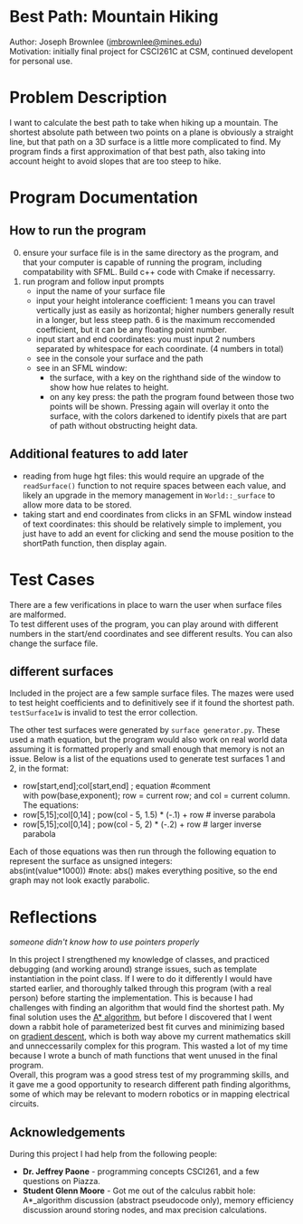 # __Best Path: Mountain Hiking__
Author: Joseph Brownlee (jmbrownlee@mines.edu)  
Motivation: initially final project for CSCI261C at CSM, continued developent for personal use.  

# Problem Description
I want to calculate the best path to take when hiking up a mountain. The shortest absolute path between two points on a plane is obviously a straight line, but that path on a 3D surface is a little more complicated to find. My program finds a first approximation of that best path, also taking into account height to avoid slopes that are too steep to hike.  

# Program Documentation

## How to run the program
0) ensure your surface file is in the same directory as the program, and that your computer is capable of running the program, including compatability with SFML. Build c++ code with Cmake if necessarry.
1) run program and follow input prompts
    - input the name of your surface file  
    - input your height intolerance coefficient: 1 means you can travel vertically just as easily as horizontal; higher numbers generally result in a longer, but less steep path. 6 is the maximum reccomended coefficient, but it can be any floating point number.  
    - input start and end coordinates: you must input 2 numbers separated by whitespace for each coordinate. (4 numbers in total)  
    - see in the console your surface and the path
    - see in an SFML window:
        - the surface, with a key on the righthand side of the window to show how hue relates to height.  
        - on any key press: the path the program found between those two points will be shown. Pressing again will overlay it onto the surface, with the colors darkened to identify pixels that are part of path without obstructing height data.  

## Additional features to add later
- reading from huge hgt files: this would require an upgrade of the `readSurface()` function to not require spaces between each value, and likely an upgrade in the memory management in `World::_surface` to allow more data to be stored.
- taking start and end coordinates from clicks in an SFML window instead of text coordinates: this should be relatively simple to implement, you just have to add an event for clicking and send the mouse position to the shortPath function, then display again.

# Test Cases
There are a few verifications in place to warn the user when surface files are malformed.  
To test different uses of the program, you can play around with different numbers in the start/end coordinates and see different results. You can also change the surface file.  

## different surfaces
Included in the project are a few sample surface files. The mazes were used to test height coefficients and to definitively see if it found the shortest path. `testSurface1w` is invalid to test the error collection.

The other test surfaces were generated by `surface generator.py`. These used a math equation, but the program would also work on real world data assuming it is formatted properly and small enough that memory is not an issue. Below is a list of the equations used to generate test surfaces 1 and 2, in the format:   
- row[start,end];col[start,end] ; equation   #comment  
with pow(base,exponent); row = current row; and col = current column.   
The equations:  
- row[5,15];col[0,14] ; pow(col - 5, 1.5) * (-.1) + row  # inverse parabola  
- row[5,15];col[0,14] ; pow(col - 5, 2) * (-.2) + row   # larger inverse parabola  

Each of those equations was then run through the following equation to represent the surface as unsigned integers:   
abs(int(value*1000))   #note: abs() makes everything positive, so the end graph may not look exactly parabolic.  


# Reflections
_someone didn't know how to use pointers properly_  

In this project I strengthened my knowledge of classes, and practiced debugging (and working around) strange issues, such as template instantiation in the point class. If I were to do it differently I would have started earlier, and thoroughly talked through this program (with a real person) before starting the implementation. This is because I had challenges with finding an algorithm that would find the shortest path. My final solution uses the [A* algorithm](https://en.wikipedia.org/wiki/A*_search_algorithm), but before I discovered that I went down a rabbit hole of parameterized best fit curves and minimizing based on [gradient descent](https://meshlogic.github.io/posts/jupyter/curve-fitting/parametric-curve-fitting/), which is both way above my current mathematics skill and unneccessarily complex for this program. This wasted a lot of my time because I wrote a bunch of math functions that went unused in the final program.  
Overall, this program was a good stress test of my programming skills, and it gave me a good opportunity to research different path finding algorithms, some of which may be relevant to modern robotics or in mapping electrical circuits.  

## Acknowledgements  
During this project I had help from the following people:  

- __Dr. Jeffrey Paone__ - programming concepts CSCI261, and a few questions on Piazza.    
- __Student Glenn Moore__ - Got me out of the calculus rabbit hole: A*_algorithm discussion (abstract pseudocode only), memory efficiency discussion around storing nodes, and max precision calculations.  
